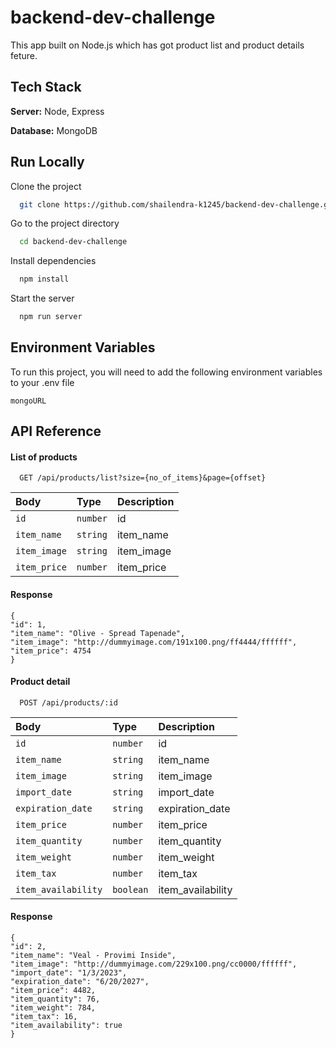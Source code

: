 # backend-dev-challenge

This app built on Node.js which has got product list and product details feture.



## Tech Stack

**Server:** Node, Express

**Database:** MongoDB


## Run Locally

Clone the project

```bash
  git clone https://github.com/shailendra-k1245/backend-dev-challenge.git
```

Go to the project directory

```bash
  cd backend-dev-challenge
```

Install dependencies

```bash
  npm install
```

Start the server

```bash
  npm run server
```

## Environment Variables

To run this project, you will need to add the following environment variables to your .env file

`mongoURL`


## API Reference

#### List of products

```http
  GET /api/products/list?size={no_of_items}&page={offset}
```
| Body | Type     | Description                       |
| :-------- | :------- | :-------------------------------- |
| `id`      | `number` |  id  |
| `item_name` |`string`| item_name |
|`item_image`|`string`| item_image |
|`item_price`|`number`| item_price|

#### Response
```
{
"id": 1,
"item_name": "Olive - Spread Tapenade",
"item_image": "http://dummyimage.com/191x100.png/ff4444/ffffff",
"item_price": 4754
}
```

#### Product detail

```http
  POST /api/products/:id
```

| Body | Type     | Description                       |
| :-------- | :------- | :-------------------------------- |
| `id`      | `number` |  id  |
| `item_name` |`string`| item_name |
|`item_image`|`string`| item_image |
|`import_date`|`string`| import_date|
|`expiration_date`|`string`| expiration_date|
|`item_price`|`number`| item_price|
|`item_quantity`|`number`| item_quantity|
|`item_weight`|`number`| item_weight|
|`item_tax`|`number`| item_tax|
|`item_availability`|`boolean`| item_availability|

#### Response
```
{
"id": 2,
"item_name": "Veal - Provimi Inside",
"item_image": "http://dummyimage.com/229x100.png/cc0000/ffffff",
"import_date": "1/3/2023",
"expiration_date": "6/20/2027",
"item_price": 4482,
"item_quantity": 76,
"item_weight": 784,
"item_tax": 16,
"item_availability": true
}
```
